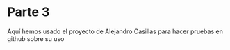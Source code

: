 # Parte 3

Aquí hemos usado el proyecto de Alejandro Casillas para hacer pruebas en github sobre su uso 
